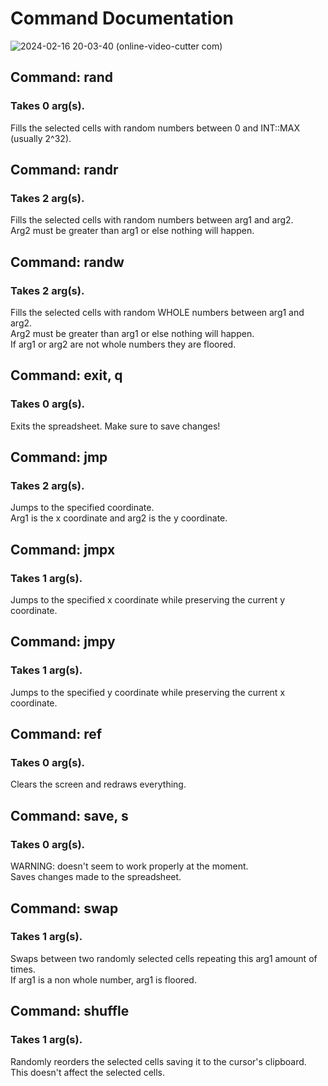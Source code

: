 # Command Documentation
![2024-02-16 20-03-40 (online-video-cutter com)](https://github.com/AngryBeltMan/Cellulose/assets/107814012/befba4d7-e051-4b53-b591-d48e048d7a64)
## Command: rand
### Takes 0 arg(s).
Fills the selected cells with random numbers between 0 and INT::MAX (usually 2^32).
## Command: randr
### Takes 2 arg(s).
Fills the selected cells with random numbers between arg1 and arg2. <br />
Arg2 must be greater than arg1 or else nothing will happen.
## Command: randw
### Takes 2 arg(s).
Fills the selected cells with random WHOLE numbers between arg1 and arg2. <br />
Arg2 must be greater than arg1 or else nothing will happen. <br />
If arg1 or arg2 are not whole numbers they are floored.
## Command: exit, q
### Takes 0 arg(s).
Exits the spreadsheet. Make sure to save changes!
## Command: jmp
### Takes 2 arg(s).
Jumps to the specified coordinate. <br />
Arg1 is the x coordinate and arg2 is the y coordinate.
## Command: jmpx
### Takes 1 arg(s).
Jumps to the specified x coordinate while preserving the current y coordinate.
## Command: jmpy
### Takes 1 arg(s).
Jumps to the specified y coordinate while preserving the current x coordinate.
## Command: ref
### Takes 0 arg(s).
Clears the screen and redraws everything.
## Command: save, s
### Takes 0 arg(s).
WARNING: doesn't seem to work properly at the moment. <br />
Saves changes made to the spreadsheet.
## Command: swap
### Takes 1 arg(s).
Swaps between two randomly selected cells repeating this arg1 amount of times.<br />
If arg1 is a non whole number, arg1 is floored.
## Command: shuffle
### Takes 1 arg(s).
Randomly reorders the selected cells saving it to the cursor's clipboard.<br />
This doesn't affect the selected cells.
